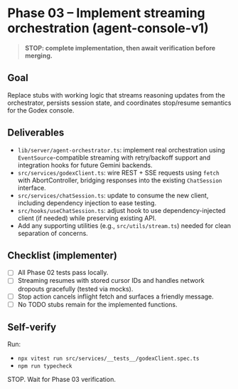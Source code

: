 # Phase 03 – Implement streaming orchestration (agent-console-v1)

> **STOP: complete implementation, then await verification before merging.**

## Goal
Replace stubs with working logic that streams reasoning updates from the orchestrator, persists session state, and coordinates stop/resume semantics for the Godex console.

## Deliverables
- `lib/server/agent-orchestrator.ts`: implement real orchestration using `EventSource`-compatible streaming with retry/backoff support and integration hooks for future Gemini backends.
- `src/services/godexClient.ts`: wire REST + SSE requests using `fetch` with AbortController, bridging responses into the existing `ChatSession` interface.
- `src/services/chatSession.ts`: update to consume the new client, including dependency injection to ease testing.
- `src/hooks/useChatSession.ts`: adjust hook to use dependency-injected client (if needed) while preserving existing API.
- Add any supporting utilities (e.g., `src/utils/stream.ts`) needed for clean separation of concerns.

## Checklist (implementer)
- [ ] All Phase 02 tests pass locally.
- [ ] Streaming resumes with stored cursor IDs and handles network dropouts gracefully (tested via mocks).
- [ ] Stop action cancels inflight fetch and surfaces a friendly message.
- [ ] No TODO stubs remain for the implemented functions.

## Self-verify
Run:
- `npx vitest run src/services/__tests__/godexClient.spec.ts`
- `npm run typecheck`

STOP. Wait for Phase 03 verification.
